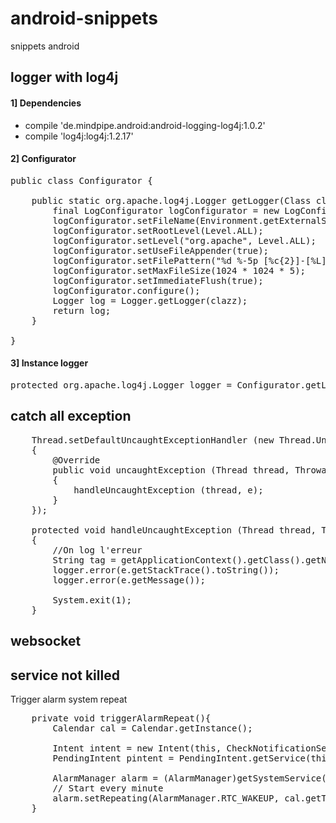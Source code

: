 # android-snippets
snippets android

## logger with log4j

#### 1] Dependencies  
- compile 'de.mindpipe.android:android-logging-log4j:1.0.2'
- compile 'log4j:log4j:1.2.17'

#### 2] Configurator
<pre>
public class Configurator {

    public static org.apache.log4j.Logger getLogger(Class clazz) {
        final LogConfigurator logConfigurator = new LogConfigurator();
        logConfigurator.setFileName(Environment.getExternalStorageDirectory().toString() + File.separator + "log/visio-mobile.log");
        logConfigurator.setRootLevel(Level.ALL);
        logConfigurator.setLevel("org.apache", Level.ALL);
        logConfigurator.setUseFileAppender(true);
        logConfigurator.setFilePattern("%d %-5p [%c{2}]-[%L] %m%n");
        logConfigurator.setMaxFileSize(1024 * 1024 * 5);
        logConfigurator.setImmediateFlush(true);
        logConfigurator.configure();
        Logger log = Logger.getLogger(clazz);
        return log;
    }

}
</pre>

#### 3] Instance logger
<pre>
protected org.apache.log4j.Logger logger = Configurator.getLogger(myClass.class);
</pre>

## catch all exception

<pre>
    Thread.setDefaultUncaughtExceptionHandler (new Thread.UncaughtExceptionHandler()
    {
        @Override
        public void uncaughtException (Thread thread, Throwable e)
        {
            handleUncaughtException (thread, e);
        }
    });

    protected void handleUncaughtException (Thread thread, Throwable e)
    {
        //On log l'erreur
        String tag = getApplicationContext().getClass().getName();
        logger.error(e.getStackTrace().toString());
        logger.error(e.getMessage());

        System.exit(1);
    }
</pre>
## websocket
## service not killed

Trigger alarm system repeat

<pre>
    private void triggerAlarmRepeat(){
        Calendar cal = Calendar.getInstance();

        Intent intent = new Intent(this, CheckNotificationServerEvent.class);
        PendingIntent pintent = PendingIntent.getService(this, 0, intent, 0);

        AlarmManager alarm = (AlarmManager)getSystemService(Context.ALARM_SERVICE);
        // Start every minute
        alarm.setRepeating(AlarmManager.RTC_WAKEUP, cal.getTimeInMillis(), 60 * 1000, pintent);
    }
</pre>
